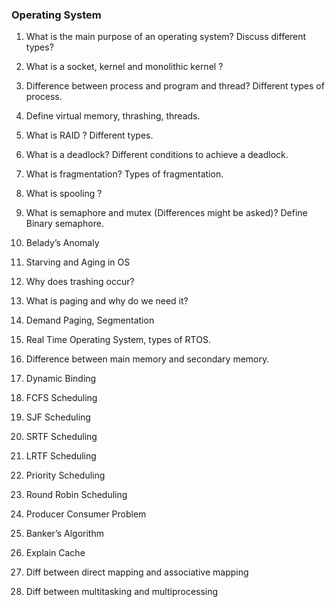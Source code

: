 ### Operating System

1. What is the main purpose of an operating system? Discuss different types? 

2. What is a socket, kernel and monolithic kernel ? 

3. Difference between process and program and thread? Different types of process. 

4. Define virtual memory, thrashing, threads.  

5. What is RAID ? Different types. 

6. What is a deadlock? Different conditions to achieve a deadlock. 

7. What is fragmentation? Types of fragmentation. 

8. What is spooling ? 

9. What is semaphore and mutex (Differences might be asked)? Define Binary semaphore. 

10. Belady’s Anomaly

11. Starving and Aging in OS

12. Why does trashing occur? 

13. What is paging and why do we need it? 

14. Demand Paging, Segmentation 

15. Real Time Operating System, types of RTOS. 

16. Difference between main memory and secondary memory. 

17. Dynamic Binding 

18. FCFS Scheduling 

19. SJF Scheduling 

20. SRTF Scheduling 

21. LRTF Scheduling 

22. Priority Scheduling 

23. Round Robin Scheduling 

24. Producer Consumer Problem 

25. Banker’s Algorithm 

26. Explain Cache

27. Diff between direct mapping and associative mapping

28. Diff between multitasking and multiprocessing 
